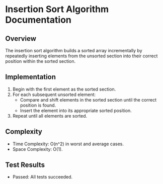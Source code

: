 # Insertion Sort Algorithm Documentation

## Overview

The insertion sort algorithm builds a sorted array incrementally by repeatedly inserting elements from the unsorted section into their correct position within the sorted section.

## Implementation

1. Begin with the first element as the sorted section.
2. For each subsequent unsorted element:
   - Compare and shift elements in the sorted section until the correct position is found.
   - Insert the element into its appropriate sorted position.
3. Repeat until all elements are sorted.

## Complexity

- Time Complexity: O(n^2) in worst and average cases.
- Space Complexity: O(1).


## Test Results

- Passed: All tests succeeded.

